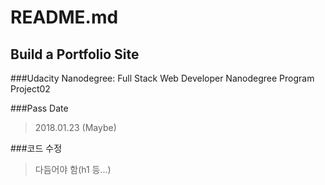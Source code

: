 README.md
============
Build a Portfolio Site
---------------------------------
###Udacity Nanodegree: Full Stack Web Developer Nanodegree Program Project02

###Pass Date 
>2018.01.23 (Maybe)

###코드 수정
>다듬어야 함(h1 등...)
